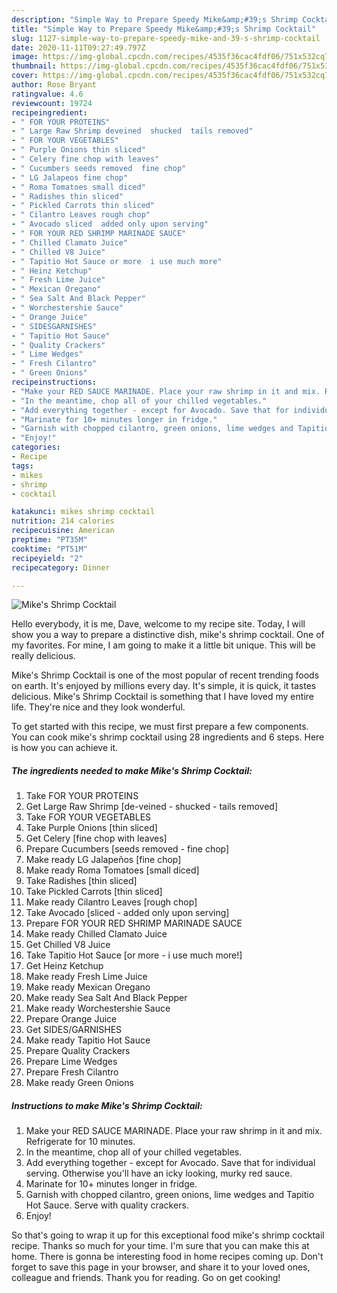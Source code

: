 ```yaml
---
description: "Simple Way to Prepare Speedy Mike&amp;#39;s Shrimp Cocktail"
title: "Simple Way to Prepare Speedy Mike&amp;#39;s Shrimp Cocktail"
slug: 1127-simple-way-to-prepare-speedy-mike-and-39-s-shrimp-cocktail
date: 2020-11-11T09:27:49.797Z
image: https://img-global.cpcdn.com/recipes/4535f36cac4fdf06/751x532cq70/mikes-shrimp-cocktail-recipe-main-photo.jpg
thumbnail: https://img-global.cpcdn.com/recipes/4535f36cac4fdf06/751x532cq70/mikes-shrimp-cocktail-recipe-main-photo.jpg
cover: https://img-global.cpcdn.com/recipes/4535f36cac4fdf06/751x532cq70/mikes-shrimp-cocktail-recipe-main-photo.jpg
author: Rose Bryant
ratingvalue: 4.6
reviewcount: 19724
recipeingredient:
- " FOR YOUR PROTEINS"
- " Large Raw Shrimp deveined  shucked  tails removed"
- " FOR YOUR VEGETABLES"
- " Purple Onions thin sliced"
- " Celery fine chop with leaves"
- " Cucumbers seeds removed  fine chop"
- " LG Jalapeos fine chop"
- " Roma Tomatoes small diced"
- " Radishes thin sliced"
- " Pickled Carrots thin sliced"
- " Cilantro Leaves rough chop"
- " Avocado sliced  added only upon serving"
- " FOR YOUR RED SHRIMP MARINADE SAUCE"
- " Chilled Clamato Juice"
- " Chilled V8 Juice"
- " Tapitio Hot Sauce or more  i use much more"
- " Heinz Ketchup"
- " Fresh Lime Juice"
- " Mexican Oregano"
- " Sea Salt And Black Pepper"
- " Worchestershie Sauce"
- " Orange Juice"
- " SIDESGARNISHES"
- " Tapitio Hot Sauce"
- " Quality Crackers"
- " Lime Wedges"
- " Fresh Cilantro"
- " Green Onions"
recipeinstructions:
- "Make your RED SAUCE MARINADE. Place your raw shrimp in it and mix. Refrigerate for 10 minutes."
- "In the meantime, chop all of your chilled vegetables."
- "Add everything together - except for Avocado. Save that for individual serving. Otherwise you&#39;ll have an icky looking, murky red sauce."
- "Marinate for 10+ minutes longer in fridge."
- "Garnish with chopped cilantro, green onions, lime wedges and Tapitio Hot Sauce. Serve with quality crackers."
- "Enjoy!"
categories:
- Recipe
tags:
- mikes
- shrimp
- cocktail

katakunci: mikes shrimp cocktail 
nutrition: 214 calories
recipecuisine: American
preptime: "PT35M"
cooktime: "PT51M"
recipeyield: "2"
recipecategory: Dinner

---
```



![Mike&#39;s Shrimp Cocktail](https://img-global.cpcdn.com/recipes/4535f36cac4fdf06/751x532cq70/mikes-shrimp-cocktail-recipe-main-photo.jpg)

Hello everybody, it is me, Dave, welcome to my recipe site. Today, I will show you a way to prepare a distinctive dish, mike&#39;s shrimp cocktail. One of my favorites. For mine, I am going to make it a little bit unique. This will be really delicious.

Mike&#39;s Shrimp Cocktail is one of the most popular of recent trending foods on earth. It's enjoyed by millions every day. It's simple, it is quick, it tastes delicious. Mike&#39;s Shrimp Cocktail is something that I have loved my entire life. They're nice and they look wonderful.




To get started with this recipe, we must first prepare a few components. You can cook mike&#39;s shrimp cocktail using 28 ingredients and 6 steps. Here is how you can achieve it.

<!--inarticleads1-->

##### The ingredients needed to make Mike&#39;s Shrimp Cocktail:

1. Take  FOR YOUR PROTEINS
1. Get  Large Raw Shrimp [de-veined - shucked - tails removed]
1. Take  FOR YOUR VEGETABLES
1. Take  Purple Onions [thin sliced]
1. Get  Celery [fine chop with leaves]
1. Prepare  Cucumbers [seeds removed - fine chop]
1. Make ready  LG Jalapeños [fine chop]
1. Make ready  Roma Tomatoes [small diced]
1. Take  Radishes [thin sliced]
1. Take  Pickled Carrots [thin sliced]
1. Make ready  Cilantro Leaves [rough chop]
1. Take  Avocado [sliced - added only upon serving]
1. Prepare  FOR YOUR RED SHRIMP MARINADE SAUCE
1. Make ready  Chilled Clamato Juice
1. Get  Chilled V8 Juice
1. Take  Tapitio Hot Sauce [or more - i use much more!]
1. Get  Heinz Ketchup
1. Make ready  Fresh Lime Juice
1. Make ready  Mexican Oregano
1. Make ready  Sea Salt And Black Pepper
1. Make ready  Worchestershie Sauce
1. Prepare  Orange Juice
1. Get  SIDES/GARNISHES
1. Make ready  Tapitio Hot Sauce
1. Prepare  Quality Crackers
1. Prepare  Lime Wedges
1. Prepare  Fresh Cilantro
1. Make ready  Green Onions




<!--inarticleads2-->

##### Instructions to make Mike&#39;s Shrimp Cocktail:

1. Make your RED SAUCE MARINADE. Place your raw shrimp in it and mix. Refrigerate for 10 minutes.
1. In the meantime, chop all of your chilled vegetables.
1. Add everything together - except for Avocado. Save that for individual serving. Otherwise you&#39;ll have an icky looking, murky red sauce.
1. Marinate for 10+ minutes longer in fridge.
1. Garnish with chopped cilantro, green onions, lime wedges and Tapitio Hot Sauce. Serve with quality crackers.
1. Enjoy!




So that's going to wrap it up for this exceptional food mike&#39;s shrimp cocktail recipe. Thanks so much for your time. I'm sure that you can make this at home. There is gonna be interesting food in home recipes coming up. Don't forget to save this page in your browser, and share it to your loved ones, colleague and friends. Thank you for reading. Go on get cooking!
